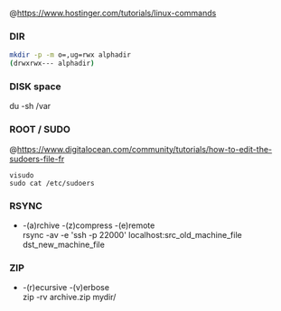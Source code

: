 @https://www.hostinger.com/tutorials/linux-commands   

### DIR

```sh
mkdir -p -m o=,ug=rwx alphadir   
(drwxrwx--- alphadir)
```

### DISK space

du -sh /var   

### ROOT / SUDO

@https://www.digitalocean.com/community/tutorials/how-to-edit-the-sudoers-file-fr  

```
visudo  
sudo cat /etc/sudoers  
```

### RSYNC

* -(a)rchive -(z)compress -(e)remote  
rsync -av -e 'ssh -p 22000' localhost:src_old_machine_file dst_new_machine_file

### ZIP

*  -(r)ecursive -(v)erbose   
zip -rv archive.zip mydir/
